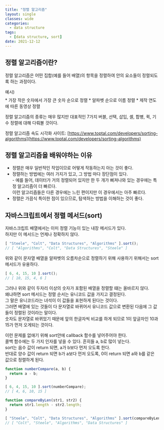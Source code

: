 ```yaml
---
title: "정렬 알고리즘"
layout: single
classes: wide
categories:
  - data structure
tags:
  - [data structure, sort]
date: 2021-12-12
---
```


## 정렬 알고리즘이란?
정렬 알고리즘은 어떤 집합(예를 들어 배열)의 항목을 정렬하여 안의 요소들이 정렬되도록 하는 과정이다.  
<p style="margin-bottom: 0.5em;">예시)</p>  
* 가장 작은 숫자에서 가장 큰 숫자 순으로 정렬
* 알파벳 순으로 이름 정렬
* 제작 연도에 따른 동영상 정렬
  
정렬 알고리즘의 종류는 매우 많지만 대표적인 7가지 버블, 선택, 삽입, 셸, 합병, 퀵, 기수 정렬에 대해 다뤄볼 것이다.  
   
정렬 알고리즘 속도 시각화 사이트: [https://www.toptal.com/developers/sorting-algorithms](https://www.toptal.com/developers/sorting-algorithms)

## 정렬 알고리즘을 배워야하는 이유
* 정렬은 매우 일반적인 작업이므로 어떻게 작동하는지 아는 것이 좋다.  
* 정렬하는 방법에는 여러 가지가 있고, 그 방법 마다 장단점이 있다.  
  \- 예를 들어, 데이터가 거의 정렬되어 있지만 한 두 개가 삐져나와 있는 경우에는 특정 알고리즘이 더 빠르다.  
    이런 알고리즘들은 다른 경우에는 느린 편이지만 이 경우에서는 아주 빠르다.
* 정렬은 가끔식 특이한 점이 있으므로, 탐색하는 방법을 이해하는 것이 좋다.

## 자바스크립트에서 정렬 메서드(sort)
자바스크립트 배열에서는 이미 정렬 기능이 있는 내장 메서드가 있다.  
하지만 이 메서드는 언제나 정확하지 않다.
```javascript
[ "Steele", "Colt", "Data Structures", "Algorithms" ].sort();
// [ "Algorithms", "Colt", "Data Structures", "Steele" ]
```
위와 같이 문자열 배열을 알파벳의 오름차순으로 정렬하기 위해 사용하기 위해서는 sort메서드가 유용하다.  
```javascript
[ 6, 4, 15, 10 ].sort();
// [ 10, 15, 4, 6 ]
```
그러나 위와 같이 두자리 이상의 숫자가 포함된 배열을 정렬할 떄는 올바르지 않다.  
왜냐하면 sort 메서드는 정렬 순서는 유니코드 값을 가지고 결정된다.  
그 말은 유니코드라는 녀석이 이 값들을 표현하게 된다는 것이다.  
그러면 배열에 있는 것들이 다 문자열로 바뀌어서 유니코드 값으로 변환된 다음에 그 값들이 정렬된 것이라는 말이다.  
숫자도 문자열로 바뀌었기 때문에 앞의 한글자씩 비교를 하게 되므로 1이 앞글자인 10과 15가 먼저 오게되는 것이다.  
  
이런 문제를 없애기 위해 sort안에 callback 함수를 넣어주어야 한다.  
콜백 함수에는 두 가지 인자를 넣을 수 있다. 흔히들 a, b로 많이 넣는다.  
sort는 음수 값이 return 되면, a가 b보다 먼저 오도록 한다.  
반대로 양수 값이 return 되면 b가 a보다 먼저 오도록, 0이 return 되면 a와 b를 같은 값으로 정렬하게 된다.
```javascript
function numberCompare(a, b) {
  return a - b;
}

[ 6, 4, 15, 10 ].sort(numberCompare);
// [ 4, 6, 10, 15 ]

function compareByLen(str1, str2) {
  return str1.length - str2.length;
}

[ "Steele", "Colt", "Data Structures", "Algorithms" ].sort(compareByLen);
// [ "Colt", "Steele", "Algorithms", "Data Structures" ]
```